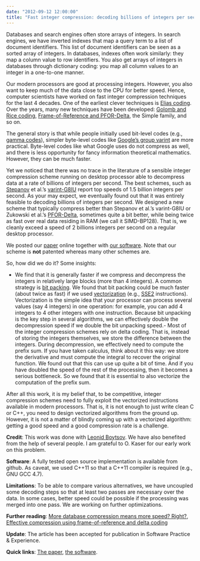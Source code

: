```yaml
---
date: "2012-09-12 12:00:00"
title: "Fast integer compression: decoding billions of integers per second"
---
```




Databases and search engines often store arrays of integers. In search engines, we have inverted indexes that map a query term to a list of document identifiers. This list of document identifiers can be seen as a sorted array of integers. In databases, indexes often work similarly: they map a column value to row identifiers. You also get arrays of integers in databases through dictionary coding: you map all column values to an integer in a one-to-one manner.

Our modern processors are good at processing integers. However, you also want to keep much of the data close to the CPU for better speed. Hence, computer scientists have worked on fast integer compression techniques for the last 4 decades. One of the earliest clever techniques is [Elias coding](https://en.wikipedia.org/wiki/Elias_gamma). Over the years, many new techniques have been developed: [Golomb and Rice coding](https://en.wikipedia.org/wiki/Golomb_coding), [Frame-of-Reference and PFOR-Delta](/lemire/blog/2012/02/08/effective-compression-using-frame-of-reference-and-delta-coding/), the Simple family, and so on.

The general story is that while people initially used bit-level codes (e.g., [gamma codes](https://en.wikipedia.org/wiki/Elias_gamma)), simpler byte-level codes like [Google&rsquo;s group varint](https://static.googleusercontent.com/media/research.google.com/en//people/jeff/WSDM09-keynote.pdf) are more practical. Byte-level codes like what Google uses do not compress as well, and there is less opportunity for fancy information theoretical mathematics. However, they can be much faster.

Yet we noticed that there was no trace in the literature of a sensible integer compression scheme running on desktop processor able to decompress data at a rate of billions of integers per second. The best schemes, such as [Stepanov](https://en.wikipedia.org/wiki/Alexander_Stepanov) et al.&rsquo;s [varint-G8IU](http://dl.acm.org/citation.cfm?id=2063627) report top speeds of 1.5 billion integers per second.
As your may expect, we eventually found out that it was entirely feasible to decoding billions of integers per second. We designed a new scheme that typically compress better than Stepanov et al.&rsquo;s varint-G8IU or Zukowski et al.&rsquo;s [PFOR-Delta](http://oai.cwi.nl/oai/asset/15564/15564B.pdf), sometimes quite a bit better, while being twice as fast over real data residing in RAM (we call it SIMD-BP128). That is, we cleanly exceed a speed of 2 billions integers per second on a regular desktop processor.

We posted our [paper](http://arxiv.org/abs/1209.2137) online together with [our software](https://github.com/lemire/FastPFor). Note that our scheme is __not__ patented whereas many other schemes are.

So, how did we do it? Some insights:

- We find that it is generally faster if we compress and decompress the integers in relatively large blocks (more than 4 integers). A common strategy is [bit packing](/lemire/blog/2012/03/06/how-fast-is-bit-packing/). We found that bit packing could be much faster (about twice as fast) if we used [vectorization](https://en.wikipedia.org/wiki/Vectorization_(parallel_computing)) (e.g., [SSE2](https://en.wikipedia.org/wiki/SSE2) instructions). Vectorization is the simple idea that your processor can process several values (say 4 integers) in one operation: for example, you can add 4 integers to 4 other integers with one instruction. Because bit unpacking is the key step in several algorithms, we can effectively double the decompression speed if we double the bit unpacking speed.- Most of the integer compression schemes rely on delta coding. That is, instead of storing the integers themselves, we store the difference between the integers. During decompression, we effectively need to compute the prefix sum. If you have taken calculus, think about it this way: we store the derivative and must compute the integral to recover the original function. We found out that this can use up quite a bit of time. And if you have doubled the speed of the rest of the processing, then it becomes a serious bottleneck. So we found that it is essential to also vectorize the computation of the prefix sum.


After all this work, it is my belief that, to be competitive, integer compression schemes need to fully exploit the vectorized instructions available in modern processors. That is, it is not enough to just write clean C or C++, you need to design vectorized algorithms from the ground up. However, it is not a matter of blindly coming up with a vectorized algorithm: getting a good speed and a good compression rate is a challenge.

__Credit__: This work was done with [Leonid Boytsov](http://searchivarius.org/about). We have also benefited from the help of several people. I am grateful to O. Kaser for our early work on this problem.

__Software__: A fully tested open source implementation is available from github. As caveat, we used C++11 so that a C++11 compiler is required (e.g., GNU GCC 4.7).

__Limitations__: To be able to compare various alternatives, we have uncoupled some decoding steps so that at least two passes are necessary over the data. In some cases, better speed could be possible if the processing was merged into one pass. We are working on further optimizations.

__Further reading__: [More database compression means more speed? Right?](/lemire/blog/2009/11/13/more-database-compression-means-more-speed-right/), [Effective compression using frame-of-reference and delta coding](/lemire/blog/2012/02/08/effective-compression-using-frame-of-reference-and-delta-coding/)

__Update__: The article has been accepted for publication in Software Practice &#038; Experience.

__Quick links__: [The paper](http://arxiv.org/abs/1209.2137), [the software](https://github.com/lemire/FastPFor).

